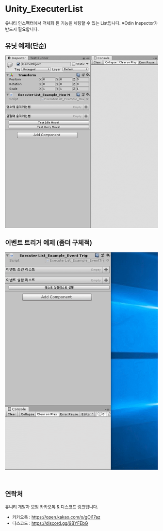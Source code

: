 # Unity_ExecuterList
유니티 인스펙터에서 객체화 된 기능을 세팅할 수 있는 List입니다. ※Odin Inspector가 반드시 필요합니다.

## 유닛 예제(단순)
![](https://github.com/KorStrix/Unity_ExecuterList/blob/master/ImageForGithub/ExecuterList.gif?raw=true)

## 이벤트 트리거 예제 (좀더 구체적)
![](https://github.com/KorStrix/Unity_ExecuterList/blob/master/ImageForGithub/EventTriggerSystem.gif?raw=true)

<br>

## 연락처
유니티 개발자 모임 카카오톡 & 디스코드 링크입니다.

- 카카오톡 : https://open.kakao.com/o/gOi17az
- 디스코드 : https://discord.gg/9BYFEbG
